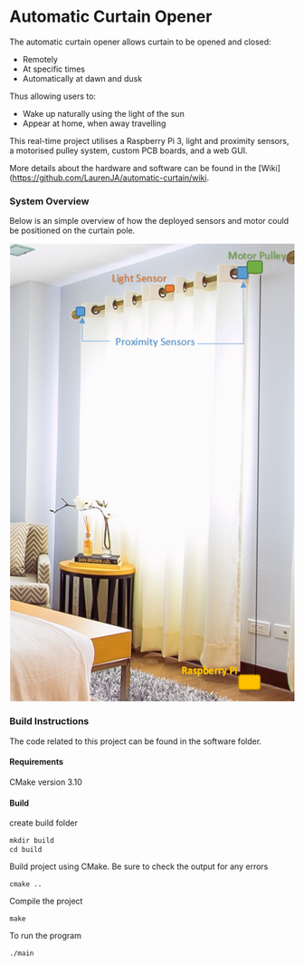 # Automatic Curtain Opener

The automatic curtain opener allows curtain to be opened and closed: 
* Remotely 
* At specific times 
* Automatically at dawn and dusk 

Thus allowing users to:
* Wake up naturally using the light of the sun 
* Appear at home, when away travelling

This real-time project utilises a Raspberry Pi 3, light and proximity sensors, a motorised pulley system, custom PCB boards, and a web GUI. 

More details about the hardware and software can be found in the [Wiki](https://github.com/LaurenJA/automatic-curtain/wiki.

### System Overview 

Below is an simple overview of how the deployed sensors and motor could be positioned on the curtain pole. 

![alt tag](system-overview.png)

### Build Instructions 

The code related to this project can be found in the software folder.

#### Requirements 
CMake version 3.10 

#### Build 
create build folder 
```
mkdir build 
cd build 
```

Build project using CMake. Be sure to check the output for any errors 
```
cmake .. 
```

Compile the project 
``` 
make
```

To run the program
``` 
./main 
```


